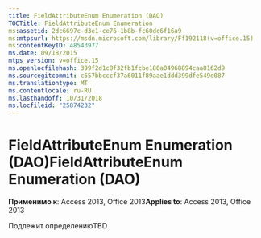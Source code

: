 ```yaml
---
title: FieldAttributeEnum Enumeration (DAO)
TOCTitle: FieldAttributeEnum Enumeration
ms:assetid: 2dc6697c-d3e1-ce76-1b8b-fc60dc6f16a9
ms:mtpsurl: https://msdn.microsoft.com/library/Ff192118(v=office.15)
ms:contentKeyID: 48543977
ms.date: 09/18/2015
mtps_version: v=office.15
ms.openlocfilehash: 399f2d1c8f32fb1fcbe180a04968894caa8162d9
ms.sourcegitcommit: c557bbcccf37a6011f89aae1ddd399dfe549d087
ms.translationtype: MT
ms.contentlocale: ru-RU
ms.lasthandoff: 10/31/2018
ms.locfileid: "25874232"
---
```

# <a name="fieldattributeenum-enumeration-dao"></a><span data-ttu-id="a2e63-102">FieldAttributeEnum Enumeration (DAO)</span><span class="sxs-lookup"><span data-stu-id="a2e63-102">FieldAttributeEnum Enumeration (DAO)</span></span>


<span data-ttu-id="a2e63-103">**Применимо к**: Access 2013, Office 2013</span><span class="sxs-lookup"><span data-stu-id="a2e63-103">**Applies to**: Access 2013, Office 2013</span></span>

<span data-ttu-id="a2e63-104">Подлежит определению</span><span class="sxs-lookup"><span data-stu-id="a2e63-104">TBD</span></span>

